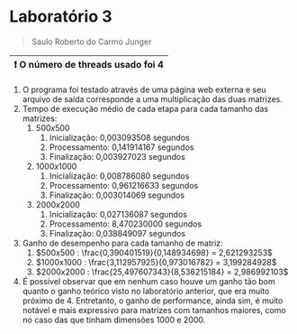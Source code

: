 # Laboratório 3

> Saulo Roberto do Carmo Junger

| :exclamation: O número de threads usado foi 4 |
|-----------------------------------------------|

1. O programa foi testado através de uma página web externa e seu arquivo de saída corresponde a uma multiplicação das duas matrizes.
2. Tempo de execução médio de cada etapa para cada tamanho das matrizes:
   1. $500x500$
      1. Inicialização:  0,003093508 segundos
      2. Processamento:  0,141914167 segundos
      3. Finalização:    0,003927023 segundos
   2. $1000x1000$
      1. Inicialização:  0,008786080 segundos
      2. Processamento:  0,961216633 segundos
      3. Finalização:    0,003014069 segundos
   3. $2000x2000$
      1. Inicialização:  0,027136087 segundos
      2. Processamento:  8,470230000 segundos
      3. Finalização:    0,038849097 segundos
3. Ganho de desempenho para cada tamanho de matriz:
   1. $500x500 : \frac{0,390401519}{0,148934698} = 2,621293253$
   2. $1000x1000 : \frac{3,112957925}{0,973016782} = 3,199284928$ 
   3. $2000x2000 : \frac{25,497607343}{8,536215184} = 2,986992103$
4. É possível observar que em nenhum caso houve um ganho tão bom quanto o ganho teórico visto no laboratório anterior, que era muito próximo de 4. Entretanto, o ganho de performance, ainda sim, é muito notável e mais expressivo para matrizes com tamanhos maiores, como no caso das que tinham dimensões $1000$ e $2000$.